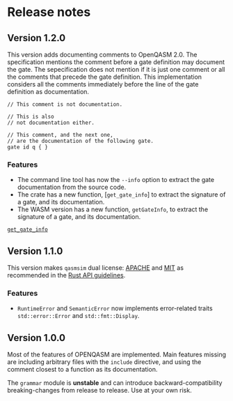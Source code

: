# Release notes

## Version 1.2.0

This version adds documenting comments to OpenQASM 2.0. The specification
mentions the comment before a gate definition may document the gate. The
sepecification does not mention if it is just one comment or all the comments
that precede the gate definition. This implementation considers all the comments
immediately before the line of the gate definition as documentation.

```
// This comment is not documentation.

// This is also
// not documentation either.

// This comment, and the next one,
// are the documentation of the following gate.
gate id q { }
```

### Features
- The command line tool has now the `--info` option to extract the gate
documentation from the source code.
- The crate has a new function, [`get_gate_info`] to extract the signature of a
gate, and its documentation.
- The WASM version has a new function, `getGateInfo`, to extract the signature
of a gate, and its documentation.

[`get_gate_info`](https://docs.rs/qasmsim/latest/qasmsim/fn.get_gate_info.html)

## Version 1.1.0

This version makes `qasmsim` dual license: [APACHE] and [MIT] as recommended in
the [Rust API guidelines].

[APACHE]: LICENSE-APACHE.txt
[MIT]: LICENSE-MIT.txt
[Rust API guidelines]: https://rust-lang.github.io/api-guidelines/necessities.html#crate-and-its-dependencies-have-a-permissive-license-c-permissive

### Features
- `RuntimeError` and `SemanticError` now implements error-related traits
`std::error::Error` and `std::fmt::Display`.

## Version 1.0.0

Most of the features of OPENQASM are implemented. Main features missing are
including arbitrary files with the `include` directive, and using the comment
closest to a function as its documentation.

The `grammar` module is **unstable** and can introduce backward-compatibility
breaking-changes from release to release. Use at your own risk.